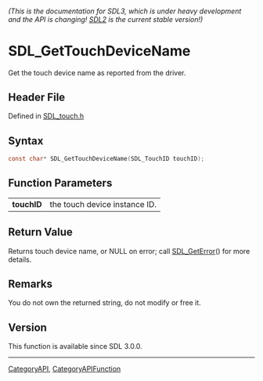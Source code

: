 ###### (This is the documentation for SDL3, which is under heavy development and the API is changing! [SDL2](https://wiki.libsdl.org/SDL2/) is the current stable version!)
# SDL_GetTouchDeviceName

Get the touch device name as reported from the driver.

## Header File

Defined in [SDL_touch.h](https://github.com/libsdl-org/SDL/blob/main/include/SDL3/SDL_touch.h)

## Syntax

```c
const char* SDL_GetTouchDeviceName(SDL_TouchID touchID);

```

## Function Parameters

|                 |                               |
| --------------- | ----------------------------- |
| **touchID**     | the touch device instance ID. |

## Return Value

Returns touch device name, or NULL on error; call
[SDL_GetError](SDL_GetError)() for more details.

## Remarks

You do not own the returned string, do not modify or free it.

## Version

This function is available since SDL 3.0.0.

----
[CategoryAPI](CategoryAPI), [CategoryAPIFunction](CategoryAPIFunction)

